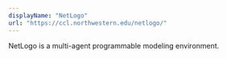 ```yaml
---
displayName: "NetLogo"
url: "https://ccl.northwestern.edu/netlogo/"
---
```


NetLogo is a multi-agent programmable modeling environment. 
